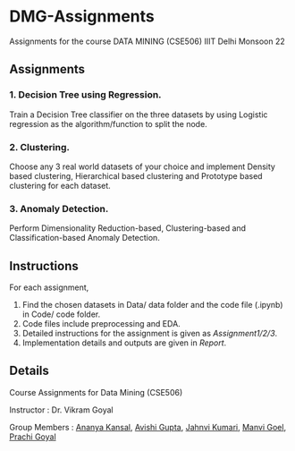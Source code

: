 # DMG-Assignments
Assignments for the course DATA MINING (CSE506) IIIT Delhi Monsoon 22

## Assignments
### 1. Decision Tree using Regression. 
Train a Decision Tree classifier on the three datasets by using Logistic regression as the algorithm/function to split the node. 

### 2. Clustering.
Choose any 3 real world datasets of your choice and implement Density based clustering, Hierarchical based clustering and Prototype based clustering for each dataset.

### 3. Anomaly Detection.
Perform Dimensionality Reduction-based, Clustering-based and Classification-based Anomaly Detection.

## Instructions
For each assignment,
1. Find the chosen datasets in Data/ data folder and the code file (.ipynb) in Code/ code folder. 
2. Code files include preprocessing and EDA.
3. Detailed instructions for the assignment is given as *Assignment1/2/3*.
4. Implementation details and outputs are given in *Report*.

## Details
Course Assignments for Data Mining (CSE506) 

Instructor : Dr. Vikram Goyal

Group Members : [Ananya Kansal](https://github.com/Ananya-Kan), [Avishi Gupta](https://github.com/avgupt), [Jahnvi Kumari](https://github.com/Jahnvi13), [Manvi Goel](https://github.com/ManviGoel26), [Prachi Goyal]()


